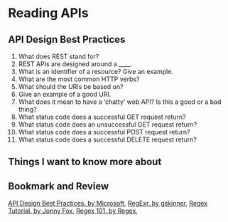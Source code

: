 # Reading APIs

## API Design Best Practices

1. What does REST stand for?
2. REST APIs are designed around a ____.
3. What is an identifier of a resource? Give an example.
4. What are the most common HTTP verbs?
5. What should the URIs be based on?
6. Give an example of a good URI.
7. What does it mean to have a ‘chatty’ web API? Is this a good or a bad thing?
8. What status code does a successful GET request return?
9. What status code does an unsuccessful GET request return?
10. What status code does a successful POST request return?
11. What status code does a successful DELETE request return?

## Things I want to know more about

## Bookmark and Review

[API Design Best Practices. by Microsoft](https://docs.microsoft.com/en-us/azure/architecture/best-practices/api-design),
[RegExr. by gskinner](https://regexr.com/),
[Regex Tutorial. by Jonny Fox](https://medium.com/factory-mind/regex-tutorial-a-simple-cheatsheet-by-examples-649dc1c3f285),
[Regex 101. by Regex](https://regex101.com/),
